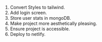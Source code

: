 1. Convert Styles to tailwind.
2. Add login screen.
3. Store user stats in mongoDB.
4. Make project more aesthetically pleasing.
5. Ensure project is accessible.
6. Deploy to netlify.
